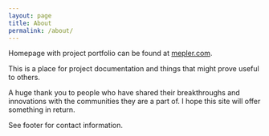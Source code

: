 ```yaml
---
layout: page
title: About
permalink: /about/
---
```


Homepage with project portfolio can be found at [mepler.com](http://mepler.com). 

This is a place for project documentation and things that might prove useful to others.

A huge thank you to people who have shared their breakthroughs and innovations with the communities they are a part of. I hope this site will offer something in return. 

See footer for contact information. 
